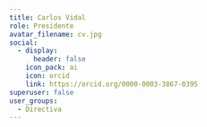 ```yaml
---
title: Carlos Vidal
role: Presidente
avatar_filename: cv.jpg
social:
  - display:
      header: false
    icon_pack: ai
    icon: orcid
    link: https://orcid.org/0000-0003-3867-0395
superuser: false
user_groups:
  - Directiva
---
```


